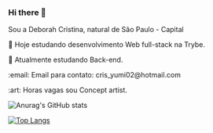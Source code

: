 ### Hi there 👋
<p>Sou a Deborah Cristina, natural de São Paulo - Capital </p>
<p> 🚀 Hoje estudando desenvolvimento Web full-stack na Trybe.</p>
<p>👾 Atualmente estudando Back-end.</p>
<p>:email: Email para contato: cris_yumi02@hotmail.com</p>
<p>:art: Horas vagas sou Concept artist.</p>

![Anurag's GitHub stats](https://github-readme-stats.vercel.app/api?username=deborahcristinadeoliveira&show_icons=true&theme=radical)

[![Top Langs](https://github-readme-stats.vercel.app/api/top-langs/?username=deborahcristinadeoliveira&layout=compact&langs_count=7&theme=codeSTACKr)](https://github.com/anuraghazra/github-readme-stats)

<!--
**deborahcristinadeoliveira/deborahcristinadeoliveira** is a ✨ _special_ ✨ repository because its `README.md` (this file) appears on your GitHub profile.

Here are some ideas to get you started:

- 🔭 I’m currently working on ...
- 🌱 I’m currently learning ...
- 👯 I’m looking to collaborate on ...
- 🤔 I’m looking for help with ...
- 💬 Ask me about ...
- 📫 How to reach me: ...
- 😄 Pronouns: ...
- ⚡ Fun fact: ...
-->
